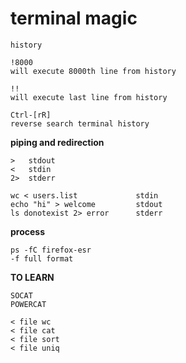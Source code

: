 # terminal magic

```
history
```

```
!8000
will execute 8000th line from history
```

```
!!
will execute last line from history
```

```
Ctrl-[rR]
reverse search terminal history
```



**piping and redirection**

```
>	stdout
<	stdin
2>	stderr
```



```
wc < users.list				stdin
echo "hi" > welcome			stdout
ls donotexist 2> error		stderr
```



**process**

```
ps -fC firefox-esr
-f full format
```



**TO LEARN**

```
SOCAT
POWERCAT
```



```
< file wc
< file cat
< file sort
< file uniq
```


